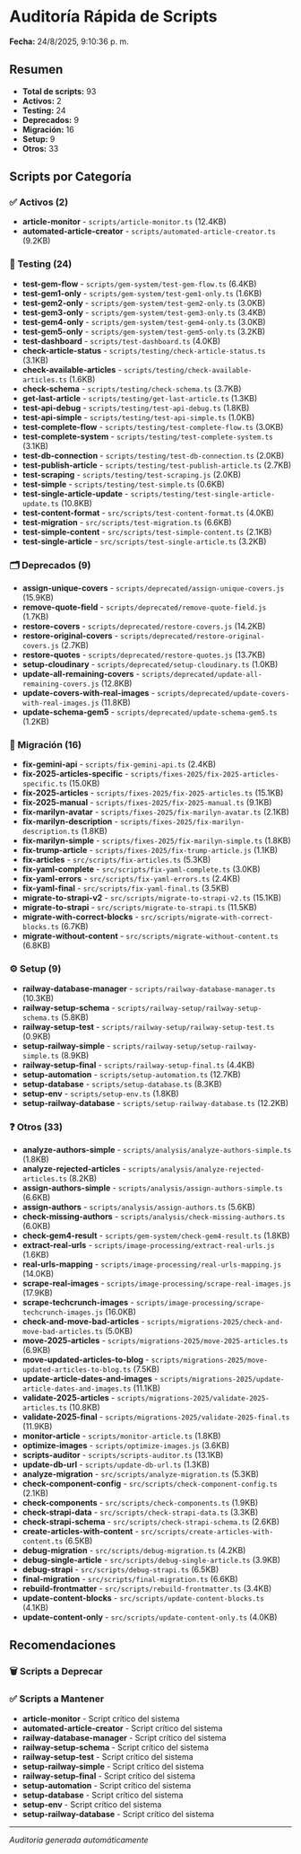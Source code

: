 # Auditoría Rápida de Scripts

**Fecha:** 24/8/2025, 9:10:36 p. m.

## Resumen

- **Total de scripts:** 93
- **Activos:** 2
- **Testing:** 24
- **Deprecados:** 9
- **Migración:** 16
- **Setup:** 9
- **Otros:** 33

## Scripts por Categoría

### ✅ Activos (2)
- **article-monitor** - `scripts/article-monitor.ts` (12.4KB)
- **automated-article-creator** - `scripts/automated-article-creator.ts` (9.2KB)

### 🧪 Testing (24)
- **test-gem-flow** - `scripts/gem-system/test-gem-flow.ts` (6.4KB)
- **test-gem1-only** - `scripts/gem-system/test-gem1-only.ts` (1.6KB)
- **test-gem2-only** - `scripts/gem-system/test-gem2-only.ts` (3.0KB)
- **test-gem3-only** - `scripts/gem-system/test-gem3-only.ts` (3.4KB)
- **test-gem4-only** - `scripts/gem-system/test-gem4-only.ts` (3.0KB)
- **test-gem5-only** - `scripts/gem-system/test-gem5-only.ts` (3.2KB)
- **test-dashboard** - `scripts/test-dashboard.ts` (4.0KB)
- **check-article-status** - `scripts/testing/check-article-status.ts` (3.1KB)
- **check-available-articles** - `scripts/testing/check-available-articles.ts` (1.6KB)
- **check-schema** - `scripts/testing/check-schema.ts` (3.7KB)
- **get-last-article** - `scripts/testing/get-last-article.ts` (1.3KB)
- **test-api-debug** - `scripts/testing/test-api-debug.ts` (1.8KB)
- **test-api-simple** - `scripts/testing/test-api-simple.ts` (1.0KB)
- **test-complete-flow** - `scripts/testing/test-complete-flow.ts` (3.0KB)
- **test-complete-system** - `scripts/testing/test-complete-system.ts` (3.1KB)
- **test-db-connection** - `scripts/testing/test-db-connection.ts` (2.0KB)
- **test-publish-article** - `scripts/testing/test-publish-article.ts` (2.7KB)
- **test-scraping** - `scripts/testing/test-scraping.js` (2.0KB)
- **test-simple** - `scripts/testing/test-simple.ts` (0.6KB)
- **test-single-article-update** - `scripts/testing/test-single-article-update.ts` (10.8KB)
- **test-content-format** - `src/scripts/test-content-format.ts` (4.0KB)
- **test-migration** - `src/scripts/test-migration.ts` (6.6KB)
- **test-simple-content** - `src/scripts/test-simple-content.ts` (2.1KB)
- **test-single-article** - `src/scripts/test-single-article.ts` (3.2KB)

### 🗂️ Deprecados (9)
- **assign-unique-covers** - `scripts/deprecated/assign-unique-covers.js` (15.9KB)
- **remove-quote-field** - `scripts/deprecated/remove-quote-field.js` (1.7KB)
- **restore-covers** - `scripts/deprecated/restore-covers.js` (14.2KB)
- **restore-original-covers** - `scripts/deprecated/restore-original-covers.js` (2.7KB)
- **restore-quotes** - `scripts/deprecated/restore-quotes.js` (13.7KB)
- **setup-cloudinary** - `scripts/deprecated/setup-cloudinary.ts` (1.0KB)
- **update-all-remaining-covers** - `scripts/deprecated/update-all-remaining-covers.js` (12.8KB)
- **update-covers-with-real-images** - `scripts/deprecated/update-covers-with-real-images.js` (11.8KB)
- **update-schema-gem5** - `scripts/deprecated/update-schema-gem5.ts` (1.2KB)

### 🔄 Migración (16)
- **fix-gemini-api** - `scripts/fix-gemini-api.ts` (2.4KB)
- **fix-2025-articles-specific** - `scripts/fixes-2025/fix-2025-articles-specific.ts` (15.0KB)
- **fix-2025-articles** - `scripts/fixes-2025/fix-2025-articles.ts` (15.1KB)
- **fix-2025-manual** - `scripts/fixes-2025/fix-2025-manual.ts` (9.1KB)
- **fix-marilyn-avatar** - `scripts/fixes-2025/fix-marilyn-avatar.ts` (2.1KB)
- **fix-marilyn-description** - `scripts/fixes-2025/fix-marilyn-description.ts` (1.8KB)
- **fix-marilyn-simple** - `scripts/fixes-2025/fix-marilyn-simple.ts` (1.8KB)
- **fix-trump-article** - `scripts/fixes-2025/fix-trump-article.js` (1.1KB)
- **fix-articles** - `src/scripts/fix-articles.ts` (5.3KB)
- **fix-yaml-complete** - `src/scripts/fix-yaml-complete.ts` (3.0KB)
- **fix-yaml-errors** - `src/scripts/fix-yaml-errors.ts` (2.4KB)
- **fix-yaml-final** - `src/scripts/fix-yaml-final.ts` (3.5KB)
- **migrate-to-strapi-v2** - `src/scripts/migrate-to-strapi-v2.ts` (15.1KB)
- **migrate-to-strapi** - `src/scripts/migrate-to-strapi.ts` (11.5KB)
- **migrate-with-correct-blocks** - `src/scripts/migrate-with-correct-blocks.ts` (6.7KB)
- **migrate-without-content** - `src/scripts/migrate-without-content.ts` (6.8KB)

### ⚙️ Setup (9)
- **railway-database-manager** - `scripts/railway-database-manager.ts` (10.3KB)
- **railway-setup-schema** - `scripts/railway-setup/railway-setup-schema.ts` (5.8KB)
- **railway-setup-test** - `scripts/railway-setup/railway-setup-test.ts` (0.9KB)
- **setup-railway-simple** - `scripts/railway-setup/setup-railway-simple.ts` (8.9KB)
- **railway-setup-final** - `scripts/railway-setup-final.ts` (4.4KB)
- **setup-automation** - `scripts/setup-automation.ts` (12.7KB)
- **setup-database** - `scripts/setup-database.ts` (8.3KB)
- **setup-env** - `scripts/setup-env.ts` (1.8KB)
- **setup-railway-database** - `scripts/setup-railway-database.ts` (12.2KB)

### ❓ Otros (33)
- **analyze-authors-simple** - `scripts/analysis/analyze-authors-simple.ts` (1.8KB)
- **analyze-rejected-articles** - `scripts/analysis/analyze-rejected-articles.ts` (8.2KB)
- **assign-authors-simple** - `scripts/analysis/assign-authors-simple.ts` (6.6KB)
- **assign-authors** - `scripts/analysis/assign-authors.ts` (5.6KB)
- **check-missing-authors** - `scripts/analysis/check-missing-authors.ts` (6.0KB)
- **check-gem4-result** - `scripts/gem-system/check-gem4-result.ts` (1.8KB)
- **extract-real-urls** - `scripts/image-processing/extract-real-urls.js` (1.6KB)
- **real-urls-mapping** - `scripts/image-processing/real-urls-mapping.js` (14.0KB)
- **scrape-real-images** - `scripts/image-processing/scrape-real-images.js` (17.9KB)
- **scrape-techcrunch-images** - `scripts/image-processing/scrape-techcrunch-images.js` (16.0KB)
- **check-and-move-bad-articles** - `scripts/migrations-2025/check-and-move-bad-articles.ts` (5.0KB)
- **move-2025-articles** - `scripts/migrations-2025/move-2025-articles.ts` (6.9KB)
- **move-updated-articles-to-blog** - `scripts/migrations-2025/move-updated-articles-to-blog.ts` (7.5KB)
- **update-article-dates-and-images** - `scripts/migrations-2025/update-article-dates-and-images.ts` (11.1KB)
- **validate-2025-articles** - `scripts/migrations-2025/validate-2025-articles.ts` (10.8KB)
- **validate-2025-final** - `scripts/migrations-2025/validate-2025-final.ts` (11.9KB)
- **monitor-article** - `scripts/monitor-article.ts` (1.8KB)
- **optimize-images** - `scripts/optimize-images.js` (3.6KB)
- **scripts-auditor** - `scripts/scripts-auditor.ts` (13.1KB)
- **update-db-url** - `scripts/update-db-url.ts` (1.3KB)
- **analyze-migration** - `src/scripts/analyze-migration.ts` (5.3KB)
- **check-component-config** - `src/scripts/check-component-config.ts` (2.1KB)
- **check-components** - `src/scripts/check-components.ts` (1.9KB)
- **check-strapi-data** - `src/scripts/check-strapi-data.ts` (3.3KB)
- **check-strapi-schema** - `src/scripts/check-strapi-schema.ts` (2.6KB)
- **create-articles-with-content** - `src/scripts/create-articles-with-content.ts` (6.5KB)
- **debug-migration** - `src/scripts/debug-migration.ts` (4.2KB)
- **debug-single-article** - `src/scripts/debug-single-article.ts` (3.9KB)
- **debug-strapi** - `src/scripts/debug-strapi.ts` (6.5KB)
- **final-migration** - `src/scripts/final-migration.ts` (6.6KB)
- **rebuild-frontmatter** - `src/scripts/rebuild-frontmatter.ts` (3.4KB)
- **update-content-blocks** - `src/scripts/update-content-blocks.ts` (4.1KB)
- **update-content-only** - `src/scripts/update-content-only.ts` (4.0KB)

## Recomendaciones

### 🗑️ Scripts a Deprecar


### ✅ Scripts a Mantener
- **article-monitor** - Script crítico del sistema
- **automated-article-creator** - Script crítico del sistema
- **railway-database-manager** - Script crítico del sistema
- **railway-setup-schema** - Script crítico del sistema
- **railway-setup-test** - Script crítico del sistema
- **setup-railway-simple** - Script crítico del sistema
- **railway-setup-final** - Script crítico del sistema
- **setup-automation** - Script crítico del sistema
- **setup-database** - Script crítico del sistema
- **setup-env** - Script crítico del sistema
- **setup-railway-database** - Script crítico del sistema

---
*Auditoría generada automáticamente*